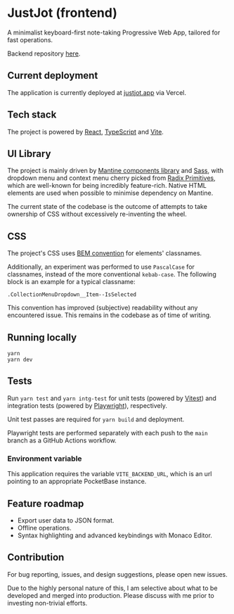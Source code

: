# JustJot (frontend)

A minimalist keyboard-first note-taking Progressive Web App, tailored for fast operations.

Backend repository [here](https://github.com/JunoNgx/justjot-backend).

## Current deployment

The application is currently deployed at [justjot.app](https://justjot.app/) via Vercel.

## Tech stack

The project is powered by [React](https://react.dev/), [TypeScript](https://www.typescriptlang.org/) and [Vite](https://vitejs.dev/).

## UI Library

The project is mainly driven by [Mantine components library](https://mantine.dev/) and [Sass](https://sass-lang.com/), with dropdown menu and context menu cherry picked from [Radix Primitives](https://www.radix-ui.com/primitives), which are well-known for being incredibly feature-rich. Native HTML elements are used when possible to minimise dependency on Mantine.

The current state of the codebase is the outcome of attempts to take ownership of CSS without excessively re-inventing the wheel.

## CSS

The project's CSS uses [BEM convention](https://getbem.com/naming/) for elements' classnames.

Additionally, an experiment was performed to use `PascalCase` for classnames, instead of the more conventional `kebab-case`. The following block is an example for a typical classname:

```
.CollectionMenuDropdown__Item--IsSelected
```

This convention has improved (subjective) readability without any encountered issue. This remains in the codebase as of time of writing.

## Running locally

```
yarn
yarn dev
```

## Tests

Run `yarn test` and `yarn intg-test` for unit tests (powered by [Vitest](https://vitest.dev/)) and integration tests (powered by [Playwright](https://playwright.dev/)), respectively.

Unit test passes are required for `yarn build` and deployment.

Playwright tests are performed separately with each push to the `main` branch as a GitHub Actions workflow.

### Environment variable

This application requires the variable `VITE_BACKEND_URL`, which is an url pointing to an appropriate PocketBase instance.

## Feature roadmap
* Export user data to JSON format.
* Offline operations.
* Syntax highlighting and advanced keybindings with Monaco Editor.

## Contribution
For bug reporting, issues, and design suggestions, please open new issues.

Due to the highly personal nature of this, I am selective about what to be developed and merged into production. Please discuss with me prior to investing non-trivial efforts.